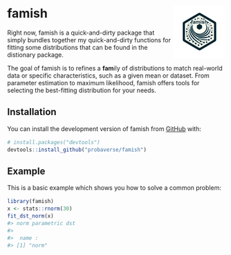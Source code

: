
<!-- README.md is generated from README.Rmd. Please edit that file -->

# famish <img src="man/figures/logo.png" align="right" height="120" alt="" />

<!-- badges: start -->
<!-- badges: end -->

Right now, famish is a quick-and-dirty package that simply bundles
together my quick-and-dirty functions for fitting some distributions
that can be found in the distionary package.

The goal of famish is to refines a **fam**ily of distributions to match
real-world data or specific characteristics, such as a given mean or
dataset. From parameter estimation to maximum likelihood, famish offers
tools for selecting the best-fitting distribution for your needs.

## Installation

You can install the development version of famish from
[GitHub](https://github.com/) with:

``` r
# install.packages("devtools")
devtools::install_github("probaverse/famish")
```

## Example

This is a basic example which shows you how to solve a common problem:

``` r
library(famish)
x <- stats::rnorm(30)
fit_dst_norm(x)
#> norm parametric dst
#> 
#>  name :
#> [1] "norm"
```
